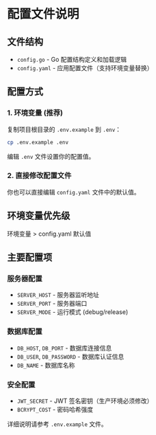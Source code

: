 # 配置文件说明

## 文件结构

- `config.go` - Go 配置结构定义和加载逻辑
- `config.yaml` - 应用配置文件（支持环境变量替换）

## 配置方式

### 1. 环境变量 (推荐)

复制项目根目录的 `.env.example` 到 `.env`：

```bash
cp .env.example .env
```

编辑 `.env` 文件设置你的配置值。

### 2. 直接修改配置文件

你也可以直接编辑 `config.yaml` 文件中的默认值。

## 环境变量优先级

环境变量 > config.yaml 默认值

## 主要配置项

### 服务器配置
- `SERVER_HOST` - 服务器监听地址 
- `SERVER_PORT` - 服务器端口
- `SERVER_MODE` - 运行模式 (debug/release)

### 数据库配置  
- `DB_HOST`, `DB_PORT` - 数据库连接信息
- `DB_USER`, `DB_PASSWORD` - 数据库认证信息
- `DB_NAME` - 数据库名称

### 安全配置
- `JWT_SECRET` - JWT 签名密钥（生产环境必须修改）
- `BCRYPT_COST` - 密码哈希强度

详细说明请参考 `.env.example` 文件。